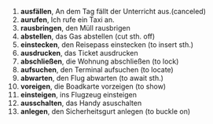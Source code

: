 1. **ausfällen**, An dem Tag fällt der Unterricht aus.(canceled)
2. **aurufen**, Ich rufe ein Taxi an.
3. **rausbringen**, den Müll rausbrigen
4. **abstellen**, das Gas abstellen (cut sth. off)
5. **einstecken**, den Reisepass einstecken (to insert sth.)
6. **ausdrucken**, das Ticket ausdrucken
7. **abschließen**, die Wohnung abschließen (to lock)
8. **aufsuchen**, den Terminal aufsuchen (to locate)
9. **abwarten**, den Flug abwarten (to await sth.)
10. **voreigen**, die Boadkarte vorzeigen (to show)
11. **einsteigen**, ins Flugzeug einsteigen
12. **ausschalten**, das Handy asuschalten
13. **anlegen**, den Sicherheitsgurt anlegen (to buckle on)
